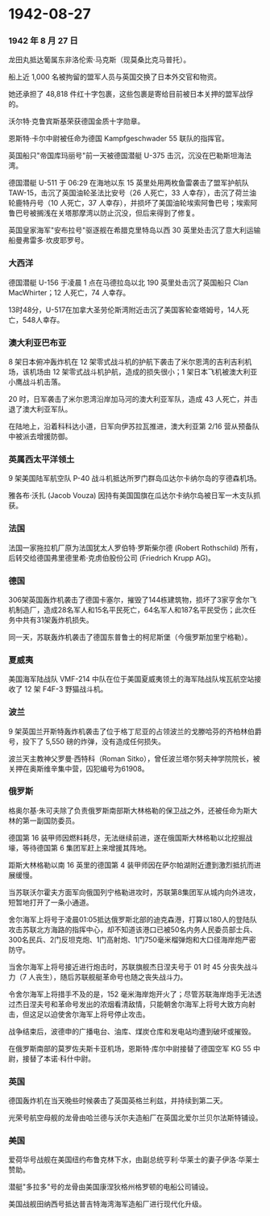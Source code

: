 # 1942-08-27

### 1942 年 8 月 27 日

龙田丸抵达葡属东非洛伦索·马克斯（现莫桑比克马普托）。

船上近 1,000 名被拘留的盟军人员与英国交换了日本外交官和物资。

她还承担了 48,818
件红十字包裹，这些包裹是寄给目前被日本关押的盟军战俘的。

沃尔特·克鲁宾斯基荣获德国金质十字勋章。

恩斯特·卡尔中尉被任命为德国 Kampfgeschwader 55 联队的指挥官。

英国船只"帝国库玛丽号"前一天被德国潜艇 U-375
击沉，沉没在巴勒斯坦海法湾。

德国潜艇 U-511 于 06:29 在海地以东 15 英里处用两枚鱼雷袭击了盟军护航队
TAW-15，击沉了英国油轮圣法比安号（26 人死亡，33
人幸存），击沉了荷兰油轮鹿特丹号（10 人死亡，37
人幸存），并损坏了美国油轮埃索阿鲁巴号；埃索阿鲁巴号被搁浅在关塔那摩湾以防止沉没，但后来得到了修复。

英国皇家海军"安布拉号"驱逐舰在希腊克里特岛以西 30
英里处击沉了意大利运输船曼弗雷多·坎皮耶罗号。

### 大西洋

德国潜艇 U-156 于凌晨 1 点在马德拉岛以北 190 英里处击沉了英国船只 Clan
MacWhirter；12 人死亡，74 人幸存。

13时48分，U-517在加拿大圣劳伦斯湾附近击沉了美国客轮查塔姆号，14人死亡，548人幸存。

### 澳大利亚巴布亚

8 架日本俯冲轰炸机在 12
架零式战斗机的护航下袭击了米尔恩湾的吉利吉利机场，该机场由 12
架零式战斗机护航，造成的损失很小；1 架日本飞机被澳大利亚小鹰战斗机击落。

20 时，日军袭击了米尔恩湾沿岸加马河的澳大利亚军队，造成 43
人死亡，并击退了澳大利亚军队。

在陆地上，沿着科科达小道，日军向伊苏拉瓦推进，澳大利亚第 2/16
营从预备队中被派去增援防御。

### 英属西太平洋领土

9 架美国陆军航空队 P-40 战斗机抵达所罗门群岛瓜达尔卡纳尔岛的亨德森机场。

雅各布·沃扎 (Jacob Vouza)
因持有美国国旗在瓜达尔卡纳尔岛被日军一木支队抓获。

### 法国

法国一家拖拉机厂原为法国犹太人罗伯特·罗斯柴尔德 (Robert Rothschild)
所有，后转交给德国弗里德里希·克虏伯股份公司 (Friedrich Krupp AG)。

### 德国

306架英国轰炸机袭击了德国卡塞尔，摧毁了144栋建筑物，损坏了3家亨舍尔飞机制造厂，造成28名军人和15名平民死亡，64名军人和187名平民受伤；此次任务中共有31架轰炸机损失。

同一天，苏联轰炸机袭击了德国东普鲁士的柯尼斯堡（今俄罗斯加里宁格勒）。

### 夏威夷

美国海军陆战队 VMF-214
中队在位于美国夏威夷领土的海军陆战队埃瓦航空站接收了 12 架 F4F-3
野猫战斗机。

### 波兰

9
架英国兰开斯特轰炸机袭击了位于格丁尼亚的占领波兰的戈滕哈芬的齐柏林伯爵号，投下了
5,550 磅的炸弹，没有造成任何损失。

波兰天主教神父罗曼·西特科（Roman
Sitko），曾任波兰塔尔努夫神学院院长，被关押在奥斯维辛集中营，囚犯编号为61908。

### 俄罗斯

格奥尔基·朱可夫除了负责俄罗斯南部斯大林格勒的保卫战之外，还被任命为斯大林的第一副国防委员。

德国第 16
装甲师因燃料耗尽，无法继续前进，遂在俄国斯大林格勒以北挖掘战壕，等待德国第
6 集团军赶上来增援其阵地。

距斯大林格勒以南 16 英里的德国第 4
装甲师因在萨尔帕湖附近遭到激烈抵抗而进展缓慢。

当苏联沃尔霍夫方面军向俄国列宁格勒进攻时，苏联第8集团军从城内向外进攻，短暂地打开了一条小通道。

舍尔海军上将号于凌晨01:05抵达俄罗斯北部的迪克森港，打算以180人的登陆队攻击苏联北方海路的指挥中心，却不知道该港口已被50名内务人民委员部士兵、300名民兵、2门反坦克炮、1门高射炮、1门750毫米榴弹炮和大口径海岸炮严密防守。

当舍尔海军上将号接近进行炮击时，苏联旗舰杰日涅夫号于 01 时 45
分丧失战斗力（7 人丧生），随后苏联舰艇革命号也随之丧失战斗力。

令舍尔海军上将措手不及的是，152
毫米海岸炮开火了；尽管苏联海岸炮手无法透过杰日涅夫号和革命号发出的浓烟看清敌情，只能朝舍尔海军上将号大致方向射击，但这足以迫使舍尔海军上将号停止攻击。

战争结束后，波德申的广播电台、油库、煤炭仓库和发电站均遭到破坏或摧毁。

在俄罗斯南部的莫罗佐夫斯卡亚机场，恩斯特·库尔中尉接替了德国空军 KG 55
中尉，接替了本诺·科什中尉。

### 英国

德国轰炸机在当天晚些时候袭击了英国英格兰利兹，并持续到第二天。

光荣号航空母舰的龙骨由哈兰德与沃尔夫造船厂在英国北爱尔兰贝尔法斯特铺设。

### 美国

爱荷华号战舰在美国纽约布鲁克林下水，由副总统亨利·华莱士的妻子伊洛·华莱士赞助。

潜艇"多拉多"号的龙骨由美国康涅狄格州格罗顿的电船公司铺设。

美国战舰田纳西号抵达普吉特海湾海军造船厂进行现代化升级。